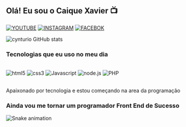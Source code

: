 ## Olá! Eu sou o Caique Xavier 📺

[![YOUTUBE](https://img.shields.io/badge/YouTube-FF0000?style=for-the-badge&logo=youtube&logoColor=white)](https://www.youtube.com/channel/UCC4nonGGlGz-XLS-5V-lbvw)
[![INSTAGRAM](https://img.shields.io/badge/Instagram-E4405F?style=for-the-badge&logo=instagram&logoColor=white)](https://www.instagram.com/caiquewolfrawr/)
[![FACEBOK](https://img.shields.io/badge/Facebook-1877F2?style=for-the-badge&logo=facebook&logoColor=white)](https://www.facebook.com/zyzzo.zyzzpha/)

![cynturio GitHub stats](https://github-readme-stats.vercel.app/api?username=cynturio&show_icons=true&theme=dracula)

### Tecnologias que eu uso no meu dia

<div style="display: inline_block"><br/>
   <img alig="center" alt="html5" src="https://img.shields.io/badge/HTML5-E34F26?style=for-the-badge&logo=html5&logoColor=white">
   <img alig="center" alt="css3" src="https://img.shields.io/badge/CSS3-1572B6?style=for-the-badge&logo=css3&logoColor=white">
   <img alig="center" alt="Javascript" src="https://img.shields.io/badge/JavaScript-F7DF1E?style=for-the-badge&logo=javascript&logoColor=black">
   <img alig="center" alt="node.js" src="https://img.shields.io/badge/Node.js-43853D?style=for-the-badge&logo=node.js&logoColor=white">
   <img alig="center" alt="PHP" src="https://img.shields.io/badge/PHP-777BB4?style=for-the-badge&logo=php&logoColor=white">
</div><br/>

Apaixonado por tecnologia e estou começando na area da programação

### Ainda vou me tornar um programador Front End de Sucesso 

![Snake animation](https://github.com/ubiratan-motta/ubiratan-motta/blob/output/github-contribution-grid-snake.svg)
